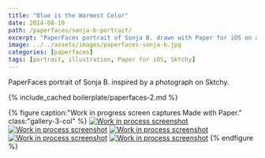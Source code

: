 ```yaml
---
title: "Blue is the Warmest Color"
date: 2014-08-10
path: /paperfaces/sonja-b-portrait/
excerpt: "PaperFaces portrait of Sonja B. drawn with Paper for iOS on an iPad."
image: ../../assets/images/paperfaces-sonja-b.jpg
categories: [paperfaces]
tags: [portrait, illustration, Paper for iOS, Sktchy]
---
```


PaperFaces portrait of Sonja B. inspired by a photograph on Sktchy.

{% include_cached boilerplate/paperfaces-2.md %}

{% figure caption:"Work in progress screen captures Made with Paper." class:"gallery-3-col" %}
[![Work in process screenshot](../../assets/images/paperfaces-sonja-b-process-1-600.jpg)](../../assets/images/paperfaces-sonja-b-process-1-lg.jpg) [![Work in process screenshot](../../assets/images/paperfaces-sonja-b-process-2-600.jpg)](../../assets/images/paperfaces-sonja-b-process-2-lg.jpg) [![Work in process screenshot](../../assets/images/paperfaces-sonja-b-process-3-600.jpg)](../../assets/images/paperfaces-sonja-b-process-3-lg.jpg) [![Work in process screenshot](../../assets/images/paperfaces-sonja-b-process-4-600.jpg)](../../assets/images/paperfaces-sonja-b-process-4-lg.jpg) [![Work in process screenshot](../../assets/images/paperfaces-sonja-b-process-5-600.jpg)](../../assets/images/paperfaces-sonja-b-process-5-lg.jpg)
{% endfigure %}
